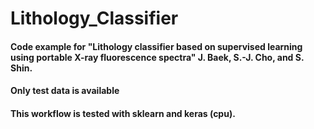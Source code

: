 # Lithology_Classifier
#### Code example for "Lithology classifier based on supervised learning using portable X-ray fluorescence spectra" J. Baek, S.-J. Cho, and S. Shin.
#### Only test data is available 
#### This workflow is tested with sklearn and keras (cpu). 
